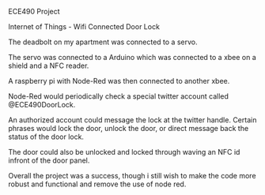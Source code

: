 ECE490 Project

Internet of Things - Wifi Connected Door Lock

The deadbolt on my apartment was connected to a servo.

The servo was connected to a Arduino which was connected to a xbee on a shield and a NFC reader.

A raspberry pi with Node-Red was then connected to another xbee.

Node-Red would periodically check a special twitter account called @ECE490DoorLock.

An authorized account could message the lock at the twitter handle. Certain phrases would lock the door, unlock the door, or direct message back the status of the door lock.

The door could also be unlocked and locked through waving an NFC id infront of the door panel.

Overall the project was a success, though i still wish to make the code more robust and functional and remove the use of node red. 
